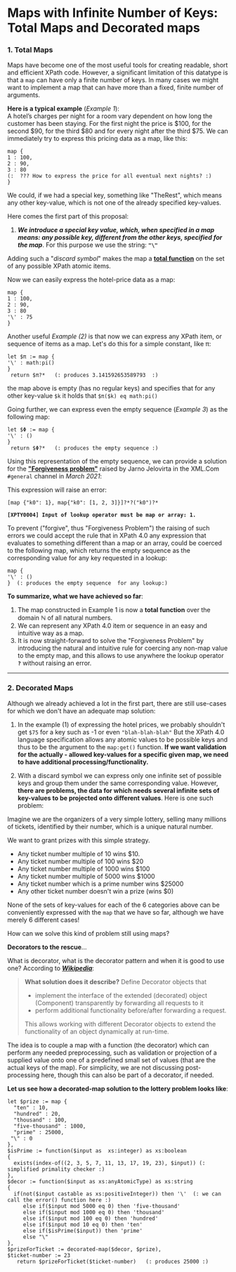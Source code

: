 **Maps with Infinite Number of Keys: Total Maps and Decorated maps**
====================================================================

### **1. Total Maps**
Maps have become one of the most useful tools for creating readable, short and efficient XPath code. However, a significant limitation of this datatype is that a `map` can have only a finite number of keys. In many cases we might want to implement a map that can have more than a fixed, finite number of arguments.  
  
**Here is a typical example** (_Example 1_):  
A hotel’s charges per night for a room vary dependent on how long the customer has been staying. For the first night the price is \$100, for the second \$90, for the third \$80 and for every night after the third \$75. We can immediately try to express this pricing data as a map, like this:  
  
```xq  
map {
1 : 100,
2 : 90,
3 : 80
(:  ??? How to express the price for all eventual next nights? :)
}
```

We could, if we had a special key, something like "TheRest", which means any other key-value, which is not one of the already specified key-values.

Here comes the first part of this proposal:

1. **_We introduce a special key value, which, when specified in a map means: any possible key, different from the other keys, specified for the map_**. For this purpose we use the string: **`"\"`**

Adding such a "_discard symbol_" makes the map a **[total function](https://en.wikipedia.org/wiki/Partial_function)** on the set of any possible XPath atomic items.

Now we can easily express the hotel-price data as a map:

 ```xq  
map {
1 : 100,
2 : 90,
3 : 80
'\' : 75
}
```
Another useful _Example (2)_ is that now we can express any XPath item, or sequence of items as a map. Let's do this for a simple constant, like π:

```xq
let $π := map {
'\' : math:pi()
}
 return $π?*   (: produces 3.141592653589793  :)
```

the map above is empty (has no regular keys) and specifies that for any other key-value `$k` it holds that `$π($k) eq math:pi()`

Going further, we can express even the empty sequence (_Example 3_) as the following map:

```xq
let $Φ := map {
'\' : ()
}
 return $Φ?*   (: produces the empty sequence :)
```
Using this representation of the empty sequence, we can provide a solution for the **["Forgiveness problem"](
https://xmlcom.slack.com/archives/C011NLXE4DU/p1616167871037100)** raised by Jarno Jelovirta in the XML.Com `#general` channel in _March 2021_:

This expression will raise an error:

```xq
[map {"k0": 1}, map{"k0": [1, 2, 3]}]?*?("k0")?*
```

**`[XPTY0004] Input of lookup operator must be map or array: 1.`**

To prevent ("forgive", thus "Forgiveness Problem") the raising of such errors we could accept the rule that in XPath 4.0 any expression that evaluates to something different than a map or an array, could be coerced to the following map, which returns the empty sequence as the corresponding value for any key requested in a lookup:

```xq
map {
'\' : ()
}  (: produces the empty sequence  for any lookup:)
```

**To summarize, what we have achieved so far**:

1. The map constructed in Example 1 is now a **total function** over the domain **ℕ** of all natural numbers.
2. We can represent any XPath 4.0 item or sequence in an easy and intuitive way as a map.
3. It is now straight-forward to solve the "Forgiveness Problem" by introducing the natural and intuitive rule for coercing any non-map value to the empty map, and this allows to use anywhere the lookup operator **`?`** without raising an error.

<hr>

### **2. Decorated Maps**

Although we already achieved a lot in the first part, there are still use-cases for which we don't have an adequate map  solution:

1. In the example (1) of expressing the hotel prices, we probably shouldn't get `$75` for a key such as -1 or even `"blah-blah-blah"`
But the XPath 4.0 language specification allows any atomic values to be possible keys and thus to be the argument to the `map:get()` function. **If we want validation for the actually - allowed key-values for a specific given map, we need to have additional processing/functionality.**

2. With a discard symbol we can express only one infinite set of possible keys and group them under the same corresponding value. However, **there are problems, the data for which needs several infinite sets of key-values to be projected onto different values**. Here is one such problem:

Imagine we are the organizers of a very simple lottery, selling many millions of tickets, identified by their number, which is a unique natural number.

We want to grant prizes with this simple strategy. 

- Any ticket number multiple of 10 wins $10.
- Any ticket number multiple of 100 wins $20
- Any ticket number multiple of 1000 wins $100
- Any ticket number multiple of 5000 wins $1000
- Any ticket number which is a prime number wins $25000
- Any other ticket number doesn't win a prize (wins $0)

None of the sets of key-values for each of the 6 categories above can be conveniently expressed with the `map` that we have so far, although we have merely 6 different cases!

How can we solve this kind of problem still using maps?

**Decorators to the rescue**...

What is decorator, what is the decorator pattern and when it is good to use one? According to [**_Wikipedia_**](https://en.wikipedia.org/wiki/Decorator_pattern#What_solution_does_it_describe?):

>**What solution does it describe?**
>Define Decorator objects that
>
>- implement the interface of the extended (decorated) object (Component) transparently by forwarding all requests to it
>- perform additional functionality before/after forwarding a request.
>
>This allows working with different Decorator objects to extend the functionality of an object dynamically at run-time.

The idea is to couple a map with a function (the decorator) which can perform any needed preprocessing, such as validation or projection of a supplied value onto one of a predefined small set of values (that are the actual keys of the map). For simplicity, we are not discussing post-processing here, though this can also be part of a decorator, if needed. 

**Let us see how a decorated-map solution to the lottery problem looks like**:

```xq
let $prize := map {
  "ten" : 10,
  "hundred" : 20,
  "thousand" : 100,
  "five-thousand" : 1000,
  "prime" : 25000,
 "\" : 0
},
$isPrime := function($input as  xs:integer) as xs:boolean
{
  exists(index-of((2, 3, 5, 7, 11, 13, 17, 19, 23), $input)) (: simplified primality checker :)
},
$decor := function($input as xs:anyAtomicType) as xs:string
{
  if(not($input castable as xs:positiveInteger)) then '\'  (: we can call the error() function here :) 
     else if($input mod 5000 eq 0) then 'five-thousand'
     else if($input mod 1000 eq 0) then 'thousand'
     else if($input mod 100 eq 0) then 'hundred'
     else if($input mod 10 eq 0) then 'ten'
     else if($isPrime($input)) then 'prime'
     else "\"
},
$prizeForTicket := decorated-map($decor, $prize),
$ticket-number := 23
   return $prizeForTicket($ticket-number)   (: produces 25000 :)
```